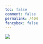 ```yaml
---
toc: false
comment: false
permalink: /404
fancybox: false
---
```

![](https://i.loli.net/2019/06/29/5d1752492075d86941.jpg)